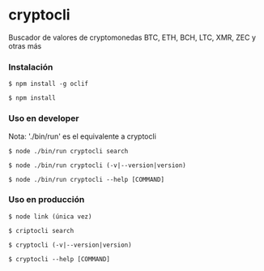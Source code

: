 cryptocli
=========

Buscador de valores de cryptomonedas
BTC, ETH, BCH, LTC, XMR, ZEC y otras más 

### Instalación
```sh-session
$ npm install -g oclif

$ npm install
```

### Uso en developer
Nota: './bin/run' es el equivalente a cryptocli

```sh-session
$ node ./bin/run cryptocli search

$ node ./bin/run cryptocli (-v|--version|version)

$ node ./bin/run cryptocli --help [COMMAND]
```

### Uso en producción

```sh-session
$ node link (única vez)

$ criptocli search

$ cryptocli (-v|--version|version)

$ cryptocli --help [COMMAND]
```
